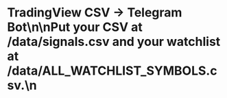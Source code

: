 # TradingView CSV -> Telegram Bot\n\nPut your CSV at /data/signals.csv and your watchlist at /data/ALL_WATCHLIST_SYMBOLS.csv.\n